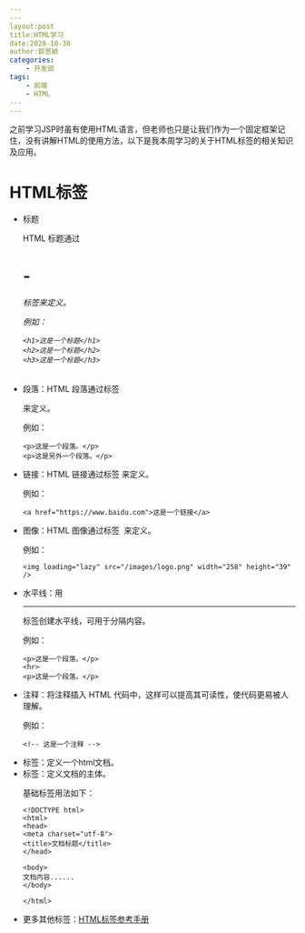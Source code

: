 ```yaml
---
​---
layout:post
title:HTML学习
date:2020-10-30
author:郭思颖
categories:
	- 开发部
tags:
	- 前端
	- HTML
​---
---
```




之前学习JSP时虽有使用HTML语言，但老师也只是让我们作为一个固定框架记住，没有讲解HTML的使用方法，以下是我本周学习的关于HTML标签的相关知识及应用。



# HTML标签

- 标题

  HTML 标题通过<h1> - <h6> 标签来定义。

  例如：

  ~~~ 
  <h1>这是一个标题</h1>
  <h2>这是一个标题</h2>
  <h3>这是一个标题</h3>
  ~~~

- 段落：HTML 段落通过标签 <p> 来定义。

  例如：

  ~~~ 
  <p>这是一个段落。</p>
  <p>这是另外一个段落。</p>
  ~~~

- 链接：HTML 链接通过标签 <a> 来定义。

  例如：

  ~~~
  <a href="https://www.baidu.com">这是一个链接</a>
  ~~~

- 图像：HTML 图像通过标签 <img> 来定义。

  例如：

  ~~~
  <img loading="lazy" src="/images/logo.png" width="258" height="39" />
  ~~~

- 水平线：用<hr> 标签创建水平线，可用于分隔内容。

  例如：

  ~~~
  <p>这是一个段落。</p>
  <hr>
  <p>这是一个段落。</p>
  ~~~

- 注释：将注释插入 HTML 代码中，这样可以提高其可读性，使代码更易被人理解。

  例如：

  ~~~
  <!-- 这是一个注释 -->
  ~~~

- <html>标签：定义一个html文档。

- <body>标签：定义文档的主体。

  基础标签用法如下：

  ~~~
  <!DOCTYPE html>
  <html>
  <head>
  <meta charset="utf-8">
  <title>文档标题</title>
  </head>
   
  <body>
  文档内容......
  </body>
   
  </html>
  ~~~

- 更多其他标签：[HTML标签参考手册](https://www.runoob.com/tags/ref-byfunc.html)

  







